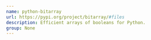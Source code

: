 ```yaml
---
name: python-bitarray
url: https://pypi.org/project/bitarray/#files
description: Efficient arrays of booleans for Python.
group: None
---
```

